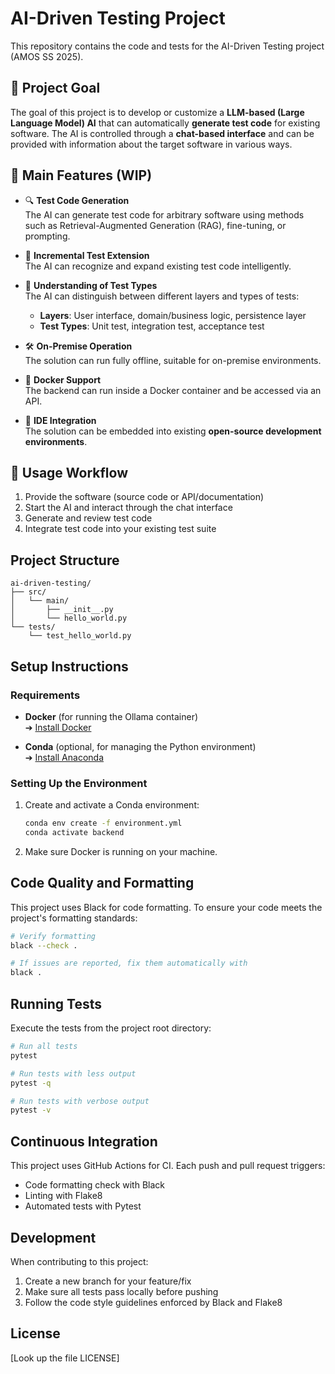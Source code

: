 

# AI-Driven Testing Project
This repository contains the code and tests for the AI-Driven Testing project (AMOS SS 2025).
## 🧠 Project Goal

The goal of this project is to develop or customize a **LLM-based (Large Language Model) AI** that can automatically **generate test code** for existing software. The AI is controlled through a **chat-based interface** and can be provided with information about the target software in various ways.

## 🎯 Main Features (WIP)

- 🔍 **Test Code Generation**  
  The AI can generate test code for arbitrary software using methods such as Retrieval-Augmented Generation (RAG), fine-tuning, or prompting.

- 🔄 **Incremental Test Extension**  
  The AI can recognize and expand existing test code intelligently.

- 🧪 **Understanding of Test Types**  
  The AI can distinguish between different layers and types of tests:
  - **Layers**: User interface, domain/business logic, persistence layer
  - **Test Types**: Unit test, integration test, acceptance test

- 🛠️ **On-Premise Operation**  
  The solution can run fully offline, suitable for on-premise environments.

- 🐳 **Docker Support**  
  The backend can run inside a Docker container and be accessed via an API.

- 🔌 **IDE Integration**  
  The solution can be embedded into existing **open-source development environments**.

## 🚀 Usage Workflow

1. Provide the software (source code or API/documentation)
2. Start the AI and interact through the chat interface
3. Generate and review test code
4. Integrate test code into your existing test suite

## Project Structure

```
ai-driven-testing/
├── src/
│   └── main/
│       ├── __init__.py
│       └── hello_world.py
└── tests/
    └── test_hello_world.py
```

## Setup Instructions

### Requirements

- **Docker** (for running the Ollama container)  
  ➔ [Install Docker](https://docs.docker.com/get-started/get-docker/)
  
- **Conda** (optional, for managing the Python environment)  
  ➔ [Install Anaconda](https://www.anaconda.com/download)

### Setting Up the Environment

1. Create and activate a Conda environment:
   
   ```bash
   conda env create -f environment.yml
   conda activate backend
2. Make sure Docker is running on your machine.

## Code Quality and Formatting

This project uses Black for code formatting. To ensure your code meets the project's formatting standards:

```bash
# Verify formatting
black --check .

# If issues are reported, fix them automatically with
black .
```

## Running Tests

Execute the tests from the project root directory:

```bash
# Run all tests
pytest

# Run tests with less output
pytest -q

# Run tests with verbose output
pytest -v
```

## Continuous Integration

This project uses GitHub Actions for CI. Each push and pull request triggers:
- Code formatting check with Black
- Linting with Flake8
- Automated tests with Pytest

## Development

When contributing to this project:
1. Create a new branch for your feature/fix
2. Make sure all tests pass locally before pushing
3. Follow the code style guidelines enforced by Black and Flake8

## License

[Look up the file LICENSE]
